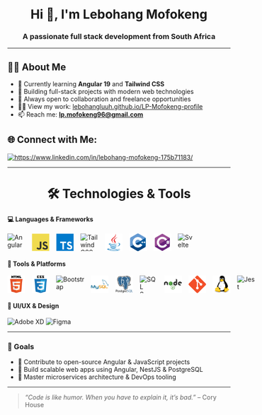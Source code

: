 <h1 align="center">Hi 👋, I'm Lebohang Mofokeng</h1>
<h3 align="center">A passionate full stack development from South Africa</h3>

---

## 👨‍💻 About Me

- 🌱 Currently learning **Angular 19** and **Tailwind CSS**
- 🔨 Building full-stack projects with modern web technologies
- 💼 Always open to collaboration and freelance opportunities
- 👨‍💻 View my work: [lebohangluuh.github.io/LP-Mofokeng-profile](https://lebohangluuh.github.io/LP-Mofokeng-profile/)
- 📫 Reach me: **lp.mofokeng96@gmail.com**

<h2 align="left"> 🌐 Connect with Me:</h3>

<p align="left">
<a href="https://linkedin.com/in/https://www.linkedin.com/in/lebohang-mofokeng-175b71183/" target="blank"><img align="center" src="https://raw.githubusercontent.com/rahuldkjain/github-profile-readme-generator/master/src/images/icons/Social/linked-in-alt.svg" alt="https://www.linkedin.com/in/lebohang-mofokeng-175b71183/" height="30" width="40" /></a>
</p>

---
<h1 align="center"> 🛠️ Technologies & Tools</h3>

#### 💻 Languages & Frameworks
<p style="display: flex; gap: 15px;">
  <img src="https://angular.io/assets/images/logos/angular/angular.svg" width="40" height="40" alt="Angular" />
  <img src="https://raw.githubusercontent.com/devicons/devicon/master/icons/javascript/javascript-original.svg" width="40" height="40" alt="JavaScript" />
  <img src="https://raw.githubusercontent.com/devicons/devicon/master/icons/typescript/typescript-original.svg" width="40" height="40" alt="TypeScript" />
  <img src="https://www.vectorlogo.zone/logos/tailwindcss/tailwindcss-icon.svg" width="40" height="40" alt="Tailwind CSS" />
  <img src="https://raw.githubusercontent.com/devicons/devicon/master/icons/java/java-original.svg" width="40" height="40" alt="Java" />
  <img src="https://raw.githubusercontent.com/devicons/devicon/master/icons/cplusplus/cplusplus-original.svg" width="40" height="40" alt="C++" />
  <img src="https://raw.githubusercontent.com/devicons/devicon/master/icons/csharp/csharp-original.svg" width="40" height="40" alt="C#" />
  <img src="https://upload.wikimedia.org/wikipedia/commons/1/1b/Svelte_Logo.svg" width="40" height="40" alt="Svelte" />
</p>

#### 🧰 Tools & Platforms
<p style="display: flex; gap: 15px;">
  <img src="https://raw.githubusercontent.com/devicons/devicon/master/icons/html5/html5-original-wordmark.svg" width="40" height="40" alt="HTML5" />
  <img src="https://raw.githubusercontent.com/devicons/devicon/master/icons/css3/css3-original-wordmark.svg" width="40" height="40" alt="CSS3" />
<img src="https://img.shields.io/badge/Bootstrap-563d7c?style=for-the-badge&logo=bootstrap&logoColor=white" alt="Bootstrap" />
  <img src="https://raw.githubusercontent.com/devicons/devicon/master/icons/mysql/mysql-original-wordmark.svg" width="40" height="40" alt="MySQL" />
  <img src="https://raw.githubusercontent.com/devicons/devicon/master/icons/postgresql/postgresql-original-wordmark.svg" width="40" height="40" alt="PostgreSQL" />
  <img src="https://www.svgrepo.com/show/303229/microsoft-sql-server-logo.svg" width="40" height="40" alt="SQL Server" />
  <img src="https://raw.githubusercontent.com/devicons/devicon/master/icons/nodejs/nodejs-original-wordmark.svg" width="40" height="40" alt="Node.js" />
  <img src="https://raw.githubusercontent.com/devicons/devicon/master/icons/git/git-original.svg" width="40" height="40" alt="Git" />
  <img src="https://raw.githubusercontent.com/devicons/devicon/master/icons/linux/linux-original.svg" width="40" height="40" alt="Linux" />
  <img src="https://www.vectorlogo.zone/logos/jestjsio/jestjsio-icon.svg" width="40" height="40" alt="Jest" />
</p>

#### 🎨 UI/UX & Design
<p >
  <img src="https://upload.wikimedia.org/wikipedia/commons/c/c2/Adobe_XD_CC_icon.svg" alt="Adobe XD" width="40" height="40"/>
  <img src="https://www.vectorlogo.zone/logos/figma/figma-icon.svg" width="40" height="40" alt="Figma" />
</p>

---


### 🎯 Goals

- 🚀 Contribute to open-source Angular & JavaScript projects
- 🧩 Build scalable web apps using Angular, NestJS & PostgreSQL
- 🔧 Master microservices architecture & DevOps tooling

---

> _“Code is like humor. When you have to explain it, it’s bad.”_ – Cory House
